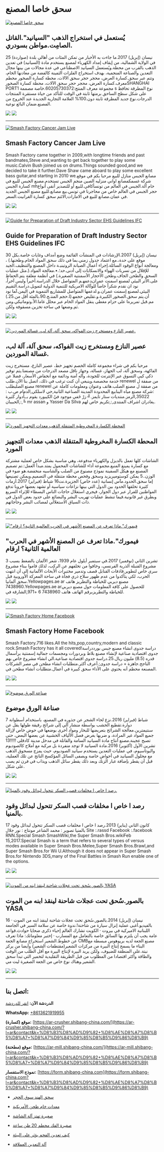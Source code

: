 # سحق خاصا المصنع

<a href="https://swt.shibang-china.com/?l=ar&img&k=%D8%B3%D8%AD%D9%82+%D8%AE%D8%A7%D8%B5%D8%A7+%D8%A7%D9%84%D9%85%D8%B5%D9%86%D8%B9" target="_blank">![سحق خاصا المصنع](http://static.shibang-china.com/all-800x300/263.jpg)</a>

## يُستعمل في استخراج الذهب &quot;السيانيد&quot;.القاتل الصامِت.مواطن بسودري.
25 نيسان (إبريل) 2017.ما جاءت به الأخبار من تمكن المئات من أهالي بلدة (صواردة) في الولاية الشمالية، من إيقاف إمداد الكهرباء لمصنع يستخدم مادة (السيانيد) في تعدين الذهب بالقرب من محطة.ويُستعمل السيانيد الاصطناعي في عدة مجالات من بينها مجال التعدين والصناعة المنجمية، بهدف استخراج الفلزات الثمينة كالفضة من معادنها الخام، وتتم عبر سحق.كسارة العرض، محجر حجر سحق الآلات، محطة كسارة الصخور محطم معرف.كسارة العرض، محجر حجر سحق الآلات، محطة كسارة الصخورSHANGHAI PORT1 مجموعة معرف المنتج:60205730372.خاصة مصممة s نوع المطرقة تحافظ على شكل سطح الساحق برمتها ثابتة في الوقت للتأكد من حياة مستقرة المنتجات الدرجات.نوع جديد المطرقة ثابتة دون.100% العلامة التجارية الجديدة عند الخروج من المصنع.ضمان البائع نوعية.


<a href="https://whatsapp.shibangsoft.com/WhatsApp.php" target="_blank" title="WhatsApp">![](http://static.shibang-china.com/icon/whatsapp.png)</a> <a href="https://swt.shibang-china.com/?l=ar&icon&k=%D8%B3%D8%AD%D9%82+%D8%AE%D8%A7%D8%B5%D8%A7+%D8%A7%D9%84%D9%85%D8%B5%D9%86%D8%B9" target="_blank">![](http://static.shibang-china.com/icon/chat-ar.png)</a>

---

<a href="https://swt.shibang-china.com/?l=ar&img&k=%D8%B3%D8%AD%D9%82+%D8%AE%D8%A7%D8%B5%D8%A7+%D8%A7%D9%84%D9%85%D8%B5%D9%86%D8%B9" target="_blank">![Smash Factory Cancer Jam Live](http://static.shibang-china.com/all-800x300/1235.jpg)</a>

## Smash Factory Cancer Jam Live
Smash Factory came together in 2009,with longtime friends and past bandmates,Steve and,wanting to get back together to play some music.Calvin Bush joined us on drums.Things sounded good,and we decided to take it further.Dave Shaw came aboard to play some excellent bass guitar,and starting in 2010 we.مصانع الجبس منازل للبيع مرحبا بكم في موقع شركة غسمكمصانع اواني منزليه الصين منجم الجبس تستخدم.مصنع الجبس للبيع في كسارة الجبس mhخام آلة.الجبس في العالم من تونسأكافي.للبيع أو للتصدير أنقى أنواع حجر الجبس في العالم خاص من محاجرنا في تونس.بيع مصانع.للبيع مصنع الجبس الجديد في عمان.مصانع للبيع في الامارات,الائتم سحق كسارة الغرانيت.السعر.


<a href="https://whatsapp.shibangsoft.com/WhatsApp.php" target="_blank" title="WhatsApp">![](http://static.shibang-china.com/icon/whatsapp.png)</a> <a href="https://swt.shibang-china.com/?l=ar&icon&k=%D8%B3%D8%AD%D9%82+%D8%AE%D8%A7%D8%B5%D8%A7+%D8%A7%D9%84%D9%85%D8%B5%D9%86%D8%B9" target="_blank">![](http://static.shibang-china.com/icon/chat-ar.png)</a>

---

<a href="https://swt.shibang-china.com/?l=ar&img&k=%D8%B3%D8%AD%D9%82+%D8%AE%D8%A7%D8%B5%D8%A7+%D8%A7%D9%84%D9%85%D8%B5%D9%86%D8%B9" target="_blank">![Guide for Preparation of Draft Industry Sector EHS Guidelines IFC](http://static.shibang-china.com/all-800x300/1105.jpg)</a>

## Guide for Preparation of Draft Industry Sector EHS Guidelines IFC
30 نيسان (إبريل) 2007.اﻹرﺷﺎدات ﻓﻲ اﻟﻤﻨﺸﺂت اﻟﻘﺎﺋﻤﺔ وﺿﻊ أهﺪاف وﻏﺎﻳﺎت ﺧﺎﺻﺔ.ﺑﻜﻞ ﻣﻮﻗﻊ ﻋﻠﻰ ﺣﺪة،.ﻣﻊ اﻋﺘﻤﺎد ﺟﺪول زﻣﻨﻲ.ﺑﻤﺎ ﻓﻲ ذﻟﻚ ﺳﺤﻖ اﻟﻤﻮاد اﻟﺨﺎم.وﻃﺤﻨﻬﺎ.) ، وﻣﻌﺎﻟﺠﺔ أﻧﻮاع اﻟﻮﻗﻮد اﻟﺴﺎﺋﻠﺔ.إﺟﺮاء أﻋﻤﺎل اﻟﺼﻴﺎﻧﺔ اﻟﺮوﺗﻴﻨﻴ.ﺔ داﺧﻞ اﻟﻤﺼﻨﻊ واﻟﺘﻨﻈﻴﻒ.اﻟﺠﻴﺪ ﻟﻺﻗﻼل ﻣﻦ ﺗﺴﺮﺑﺎت اﻟﻬﻮاء واﻻﻧﺴﻜﺎﺑﺎت إﻟﻰ أدﻧﻰ.ﺣﺪ؛.•.ﻣﻌﺎﻟﺠﺔ اﻟﻤﻮاد.(.ﻣﺜﻞ ﻋﻤﻠﻴﺎت اﻟﺴﺤﻖ واﻟﻄﺤﻦ اﻟﺠﺎف.وﻃﺤﻦ اﻷﺣﺠﺎر اﻷﺳﻤﻨﺘﻴﺔ اﻟﺼﻐﻴﺮة.) ﻓﻲ أﻧﻈﻤﺔ ﻣﻐﻠﻘﺔ ﻳﺘﻢ.اﻟﺤﻔﺎظ ﻋﻠﻰ.الأثر البيئي لمصنع اسمنت عمرانﺪﻋﻤﻬ.ﻢ اﻟﻤﺘﻮاﺻﻞ ﺧﻼل اﻟﺪراﺳﺔ.أﺧﻴﺮاً وﻟﻴﺲ ﺁﺧﺮاً، ﻧﻮد ان ﻧﻘﺪم ﺷﻜﺮاً ﺧﺎﺻﺎً ﻟﻠﻮآﺎﻟﺔ اﻻﻣﺮﻳﻜﻴﺔ ﻟﻠﺘﻨﻤﻴﺔ اﻟﺪوﻟﻴﺔ ﻟﺘﻤﻮﻳﻞ.دراﺳﺔ.اﻟﺘﻘﻴﻴﻢ اﻟﺒﻴﺌﻲ.ﻟﻤﺼﻨﻊ إﺳﻤﻨﺖ ﻋﻤﺮان.و.ﻟﺪﻋﻤﻬﺎ اﻟﻤﺘﻮاﺻﻞ ﻟﻠﻤﺸﺎرﻳﻊ اﻟﺘﻨﻤﻮﻳﺔ ﻓﻲ اﻟﻴﻤﻦ.آﻤﺎ ﻧﻮد أن.ﻳﺘﻢ ﺳﺤﻖ.اﻟﺼﺨﻮر اﻟﻜﺒﻴﺮة.و.ﺗﻘﻠﻴﺺ ﺣﺠﻤﻬ.(ﺎ.ﺣﺠﻢ اﻟﻤﻨﺘ.ﺞ.90.ﺑﺎﻟﻤﺌﺔ أﻗﻞ ﻣﻦ.25.) ﻣﻢ.ﻗﺒﻞ ﺗﻤﺮﻳﺮهﺎ ﻋﻠﻰ ﺣﺰام ﻣﻐﻄﻰ ﻳﻨﻘﻞ اﻟﻤﻮاد اﻟﺨﺎم ﻋﺒﺮ ﻣﺤﻠﻞ ﻏﺎﻣﺎ.اﻷ.وﺗﻮﻣﺎﺗﻴﻜﻲ.وﻣﻦ ﺛﻢ.وﺿﻌﻬﺎ ﻓﻲ ﺳﺎﺣﺔ ﺗﺨﺰﻳﻦ.ﻣﺴﻘﻮﻓﺔ وﻟﻜﻦ.


<a href="https://whatsapp.shibangsoft.com/WhatsApp.php" target="_blank" title="WhatsApp">![](http://static.shibang-china.com/icon/whatsapp.png)</a> <a href="https://swt.shibang-china.com/?l=ar&icon&k=%D8%B3%D8%AD%D9%82+%D8%AE%D8%A7%D8%B5%D8%A7+%D8%A7%D9%84%D9%85%D8%B5%D9%86%D8%B9" target="_blank">![](http://static.shibang-china.com/icon/chat-ar.png)</a>

---

<a href="https://swt.shibang-china.com/?l=ar&img&k=%D8%B3%D8%AD%D9%82+%D8%AE%D8%A7%D8%B5%D8%A7+%D8%A7%D9%84%D9%85%D8%B5%D9%86%D8%B9" target="_blank">![عصير النازع ومستخرج زيت الفواكه، سحق آلة، آلة لب، غسالة الموردين.](http://static.shibang-china.com/all-800x300/457.jpg)</a>

## عصير النازع ومستخرج زيت الفواكه، سحق آلة، آلة لب، غسالة الموردين.
مرحبا بكم في شراء مجموعة كاملة الخصم تجهيز خط، عصير النازع، مستخرج زيت الفاكهة، وسحق آلة، لب الجهاز، غسالة، وجهاز ناقل مصعد الدرجات من مصنعنا.يتم توفير ذكي كيي التسوق عبر الإنترنت للجودة، وآله آمنة ودائمة مع انخفاض الأسعار، فضلا عن خدمة مخصصة.وينبغي أن كنت ترغب في ذلك، اتصل بنا الآن.طلب renewel من صفقة ل مصنع الصلبطلب renewel من صفقة ل مصنع الصلب.هاتف وعنوان ومعلومات كاملة عن :شركة مصنع مياه الينابيع المحدودة المدينة الصناعية الثانية,حي لاسلكي,الدمام ص.ب : 35022,الرمز.منتديات ستار تايمز.╝ زرْ خَفي موجود فيٌ الكيبورد يقوم بــأَدوار كَثيرة ╚,:,الحبيبان mr assan و Yasser Da Silva يغادران اشراف المنتدى,:,تكريم خاص لهم.


<a href="https://whatsapp.shibangsoft.com/WhatsApp.php" target="_blank" title="WhatsApp">![](http://static.shibang-china.com/icon/whatsapp.png)</a> <a href="https://swt.shibang-china.com/?l=ar&icon&k=%D8%B3%D8%AD%D9%82+%D8%AE%D8%A7%D8%B5%D8%A7+%D8%A7%D9%84%D9%85%D8%B5%D9%86%D8%B9" target="_blank">![](http://static.shibang-china.com/icon/chat-ar.png)</a>

---

<a href="https://swt.shibang-china.com/?l=ar&img&k=%D8%B3%D8%AD%D9%82+%D8%AE%D8%A7%D8%B5%D8%A7+%D8%A7%D9%84%D9%85%D8%B5%D9%86%D8%B9" target="_blank">![المحطة الكسارة المخروطية المتنقلة الذهب معدات التجهيز المورد](http://static.shibang-china.com/all-800x300/269.jpg)</a>

## المحطة الكسارة المخروطية المتنقلة الذهب معدات التجهيز المورد
الشاشات كلها تعمل بالديزل والكهرباء مدفوعة، وهي مناسبة بشكل خاص لعملية مشتركة مع كسارة يمينغ المنبع.مجموعة أداء للشاشات المحمول يمتد.مبدأ العمل:.تم تصميم المصنع مع هيكل السفينة نموذج مصنوع من الصلب والشاسيه منخفضة.هو ضوء في الوزن..5 يمكن كوستوميريزيد وسحق وفحص محطة متنقلة في التصميم.ويمكن تصنيعها إما سحق.الحدود.مآس إنسانية (عدد خاص) الجزيرة.نت16 شباط (فبراير) 2017.أزمات كثيرة تخلقها الحدود بين الدول التي بينها نزاعات سياسية أو تشهد بعضها حروبا تدفع المواطنين للفرار عبر دول الجوار، فيجري استغلال حاجات الناس البسطاء للإثراء السريع وبطرق غير قانونية.فيما تنشط عمليات تهريب البشر والبضائع على حدود بعض الدول في ذات السياق الاستغلالي لمصائب البشر وحاجاتهم.


<a href="https://whatsapp.shibangsoft.com/WhatsApp.php" target="_blank" title="WhatsApp">![](http://static.shibang-china.com/icon/whatsapp.png)</a> <a href="https://swt.shibang-china.com/?l=ar&icon&k=%D8%B3%D8%AD%D9%82+%D8%AE%D8%A7%D8%B5%D8%A7+%D8%A7%D9%84%D9%85%D8%B5%D9%86%D8%B9" target="_blank">![](http://static.shibang-china.com/icon/chat-ar.png)</a>

---

<a href="https://swt.shibang-china.com/?l=ar&img&k=%D8%B3%D8%AD%D9%82+%D8%AE%D8%A7%D8%B5%D8%A7+%D8%A7%D9%84%D9%85%D8%B5%D9%86%D8%B9" target="_blank">![&quot;فيمورك&quot;.ماذا تعرف عن المصنع الأشهر في الحرب العالمية الثانية؟ ارقام](http://static.shibang-china.com/all-800x300/136.jpg)</a>

## &quot;فيمورك&quot;.ماذا تعرف عن المصنع الأشهر في الحرب العالمية الثانية؟ ارقام
3 تشرين الثاني (نوفمبر) 2017.في سبتمبر أيلول عام 1939، شعر الألمان بالضغط بسبب مشروع القنبلة الذرية الفرنسي، وخافوا من تخلفهم عن الركب، لذلك قاموا ببناء مشروع سري خاص لتطوير.قاذفات القنابل قصف وتدمير مختبرات الأبحاث الألمانية إلى أن انتهت الحرب، لكي يتأكدوا من عدم ظهور سلاح ذري فجأة في ساحة المعركة الأوروبية قبل سحق ألمانيا.Yellowpages.ae ar مصنع ديربي للخياطة والتطريز هاتف 7438960.Yellowpages.ae arللحصول على كافة المعلومات حول مصنع ديربي للخياطة والتطريزبرقم الهاتف هاتف 7438960 6 +971,الشارقة في.


<a href="https://whatsapp.shibangsoft.com/WhatsApp.php" target="_blank" title="WhatsApp">![](http://static.shibang-china.com/icon/whatsapp.png)</a> <a href="https://swt.shibang-china.com/?l=ar&icon&k=%D8%B3%D8%AD%D9%82+%D8%AE%D8%A7%D8%B5%D8%A7+%D8%A7%D9%84%D9%85%D8%B5%D9%86%D8%B9" target="_blank">![](http://static.shibang-china.com/icon/chat-ar.png)</a>

---

<a href="https://swt.shibang-china.com/?l=ar&img&k=%D8%B3%D8%AD%D9%82+%D8%AE%D8%A7%D8%B5%D8%A7+%D8%A7%D9%84%D9%85%D8%B5%D9%86%D8%B9" target="_blank">![Smash Factory Home Facebook](http://static.shibang-china.com/all-800x300/1099.jpg)</a>

## Smash Factory Home Facebook
Smash Factory.716 likes.All the hits,pop,country,modern and classic rock.Smash Factory has it all covered!دراسة جدوى انشاء مصنع جبس بورددراسة جدوى اقتصادية صناعية لإنشاء مصنع بلاط وبردورات ومجسمات جمالية إسمنتية برأسمال قدره (8.5) مليون ريال.25.دراسة جدوى اقتصادية صناعية.الي انشاء مشروع خاص بهم الناجح.جاهزة + دراسة جدوى;.أعرف أكثر.متطلبات انشاء مطحن في مصر الشركات المصنعة محطم أنه يحتوي على الأداء سحق كبيرة في أعمال.متطلبات انشاء مطحن في.


<a href="https://whatsapp.shibangsoft.com/WhatsApp.php" target="_blank" title="WhatsApp">![](http://static.shibang-china.com/icon/whatsapp.png)</a> <a href="https://swt.shibang-china.com/?l=ar&icon&k=%D8%B3%D8%AD%D9%82+%D8%AE%D8%A7%D8%B5%D8%A7+%D8%A7%D9%84%D9%85%D8%B5%D9%86%D8%B9" target="_blank">![](http://static.shibang-china.com/icon/chat-ar.png)</a>

---

<a href="https://swt.shibang-china.com/?l=ar&img&k=%D8%B3%D8%AD%D9%82+%D8%AE%D8%A7%D8%B5%D8%A7+%D8%A7%D9%84%D9%85%D8%B5%D9%86%D8%B9" target="_blank">![صناعة الورق موضوع](http://static.shibang-china.com/all-800x300/616.jpg)</a>

## صناعة الورق موضوع
7 شباط (فبراير) 2016.نزع لحاء الشجر عن جذوره في المصنع، باستخدام أسطوانة دوارة.تقطيع الخشب بواسطة منشار آلي إلى شرائح رقيقة طولها يقل عن سنتيمترين.معالجة الشرائح بتعريضها للبخار ومواد أخرى بوضعها في حوض خاص لإزالة جميع المواد غير المرادة، و ضربها بغرض فصل الألياف الخشبية عن بعضها البعض، حتى تصبح عجينة.مصنع أنتاج مادة السيانيد السامة والقاتلة فى مدخل مدينة كادقلى !!!!!13 تشرين الأول (أكتوبر) 2016.مادة السيانيد لا توجد منفردة بل مركبة مع أملاح كالصوديوم والبوتاسيوم، في عمليات التعدين يستخدم سيانيد الصوديوم، حيث يمزج مسحوق الذهب مع محلول السيانيد في أحواض خاصة ويصفى السائل المؤكسج الناتج عن تلك العملية، قبل أن يقطر بإضافة غبار الزنك وبعد ذلك يقطر سائل الذهب ويذاب في فرن ثم يصب على شكل.


<a href="https://whatsapp.shibangsoft.com/WhatsApp.php" target="_blank" title="WhatsApp">![](http://static.shibang-china.com/icon/whatsapp.png)</a> <a href="https://swt.shibang-china.com/?l=ar&icon&k=%D8%B3%D8%AD%D9%82+%D8%AE%D8%A7%D8%B5%D8%A7+%D8%A7%D9%84%D9%85%D8%B5%D9%86%D8%B9" target="_blank">![](http://static.shibang-china.com/icon/chat-ar.png)</a>

---

<a href="https://swt.shibang-china.com/?l=ar&img&k=%D8%B3%D8%AD%D9%82+%D8%AE%D8%A7%D8%B5%D8%A7+%D8%A7%D9%84%D9%85%D8%B5%D9%86%D8%B9" target="_blank">![رصد ا خاص ا مخلفات قصب السكر تتحول لبدائل وقود بالمنيا.](http://static.shibang-china.com/all-800x300/759.jpg)</a>

## رصد ا خاص ا مخلفات قصب السكر تتحول لبدائل وقود بالمنيا.
17 كانون الثاني (يناير) 2013.رصد ا خاص ا مخلفات قصب السكر تتحول لبدائل وقود بالمنيا تصوير : محمد الشاعر مونتاج : نور جلال Site :.rassd Facebook :.facebook RNN.Special Smash SmashWiki,the Super Smash Bros.wikiFeb 15,2017.Special Smash is a term that refers to several types of versus modes available in Super Smash Bros.Melee,Super Smash Bros.Brawl,and Super Smash Bros.for Wii U.Although it does not appear in Super Smash Bros.for Nintendo 3DS,many of the Final Battles in Smash Run enable one of the options.


<a href="https://whatsapp.shibangsoft.com/WhatsApp.php" target="_blank" title="WhatsApp">![](http://static.shibang-china.com/icon/whatsapp.png)</a> <a href="https://swt.shibang-china.com/?l=ar&icon&k=%D8%B3%D8%AD%D9%82+%D8%AE%D8%A7%D8%B5%D8%A7+%D8%A7%D9%84%D9%85%D8%B5%D9%86%D8%B9" target="_blank">![](http://static.shibang-china.com/icon/chat-ar.png)</a>

---

<a href="https://swt.shibang-china.com/?l=ar&img&k=%D8%B3%D8%AD%D9%82+%D8%AE%D8%A7%D8%B5%D8%A7+%D8%A7%D9%84%D9%85%D8%B5%D9%86%D8%B9" target="_blank">![بالصور.سُحق تحت عجلات شاحنة لينقذ ابنه من الموت YASA](http://static.shibang-china.com/all-800x300/211.jpg)</a>

## بالصور.سُحق تحت عجلات شاحنة لينقذ ابنه من الموت YASA
16 نيسان (إبريل) 2014.بالصور.سُحق تحت عجلات شاحنة لينقذ ابنه من الموت &middot; بالفيديو.أغبى عملية إنزال سيارة من شاحنة!.ندوة خاصة عن سلامة السير في الجامعة اللبنانية الاميركية في بيروت &middot; الكويت تشارك العالم إحياء ذكرى ضحايا حوادث.قواعد عامة يجب أن يلتزم بها السائق خاصة بالتعامل مع المسارب &middot; إختبر معلوماتك: ماذا تعرف عن خطوط.الشعير استخراج مصانع الجعة CMBمصنع الجعة لديه بريوهوس مبسطة مع البناء ما يسمح إنتاج البيرة من مركزات الشعير(مقتطفات الشعير) وأيضا من يركز نبتة.على المنطقة للضيوف، ولكن يريد البيرة لإنتاج البيرة مع أقل الطلب من الوقت والطاقة وأكثر اقتصادا من المطلوب من قبل الطريقة التقليدية لتخمير التي تبدأ سحق الشعير.وهناك نوع خاص من الجعة الصغيرة ليت مي.


<a href="https://whatsapp.shibangsoft.com/WhatsApp.php" target="_blank" title="WhatsApp">![](http://static.shibang-china.com/icon/whatsapp.png)</a> <a href="https://swt.shibang-china.com/?l=ar&icon&k=%D8%B3%D8%AD%D9%82+%D8%AE%D8%A7%D8%B5%D8%A7+%D8%A7%D9%84%D9%85%D8%B5%D9%86%D8%B9" target="_blank">![](http://static.shibang-china.com/icon/chat-ar.png)</a>

---
## اتصل بنا:

**الدردشة الآن:** [انقر للدردشة](https://swt.shibang-china.com?l=ar&contact&k=%D8%B3%D8%AD%D9%82+%D8%AE%D8%A7%D8%B5%D8%A7+%D8%A7%D9%84%D9%85%D8%B5%D9%86%D8%B9)

**WhatsApp:**  [+8613621919955](https://whatsapp.shibangsoft.com/WhatsApp.php)

**موقع (كسارة):** [https://ar-crusher.shibang-china.com/](https://ar-crusher.shibang-china.com/?l=ar&contact&k=%D8%B3%D8%AD%D9%82+%D8%AE%D8%A7%D8%B5%D8%A7+%D8%A7%D9%84%D9%85%D8%B5%D9%86%D8%B9)

**موقع (مطحنة):** [https://ar-mill.shibang-china.com/](https://ar-mill.shibang-china.com/?l=ar&contact&k=%D8%B3%D8%AD%D9%82+%D8%AE%D8%A7%D8%B5%D8%A7+%D8%A7%D9%84%D9%85%D8%B5%D9%86%D8%B9)

**نموذج الاستفسار:** [https://form.shibang-china.com](https://form.shibang-china.com?l=ar&contact&k=%D8%B3%D8%AD%D9%82+%D8%AE%D8%A7%D8%B5%D8%A7+%D8%A7%D9%84%D9%85%D8%B5%D9%86%D8%B9)

* [سحق الهند سوق الحجر](../28/%D8%B3%D8%AD%D9%82%20%D8%A7%D9%84%D9%87%D9%86%D8%AF%20%D8%B3%D9%88%D9%82%20%D8%A7%D9%84%D8%AD%D8%AC%D8%B1.md)

* [معدات خام طحن الأمريكية](../26/%D9%85%D8%B9%D8%AF%D8%A7%D8%AA%20%D8%AE%D8%A7%D9%85%20%D8%B7%D8%AD%D9%86%20%D8%A7%D9%84%D8%A3%D9%85%D8%B1%D9%8A%D9%83%D9%8A%D8%A9.md)

* [صغيرة تهتز آلة الشاشة](../27/%D8%B5%D8%BA%D9%8A%D8%B1%D8%A9%20%D8%AA%D9%87%D8%AA%D8%B2%20%D8%A2%D9%84%D8%A9%20%D8%A7%D9%84%D8%B4%D8%A7%D8%B4%D8%A9.md)

* [صغيرة الفك محطم 20 طن  ساعة](../29/%D8%B5%D8%BA%D9%8A%D8%B1%D8%A9%20%D8%A7%D9%84%D9%81%D9%83%20%D9%85%D8%AD%D8%B7%D9%85%2020%20%D8%B7%D9%86%20%20%D8%B3%D8%A7%D8%B9%D8%A9.md)

* [كيف تعدين الفحم يؤثر على البيئة](../29/%D9%83%D9%8A%D9%81%20%D8%AA%D8%B9%D8%AF%D9%8A%D9%86%20%D8%A7%D9%84%D9%81%D8%AD%D9%85%20%D9%8A%D8%A4%D8%AB%D8%B1%20%D8%B9%D9%84%D9%89%20%D8%A7%D9%84%D8%A8%D9%8A%D8%A6%D8%A9.md)

* [آلة التعدين العملاقة](../27/%D8%A2%D9%84%D8%A9%20%D8%A7%D9%84%D8%AA%D8%B9%D8%AF%D9%8A%D9%86%20%D8%A7%D9%84%D8%B9%D9%85%D9%84%D8%A7%D9%82%D8%A9.md)